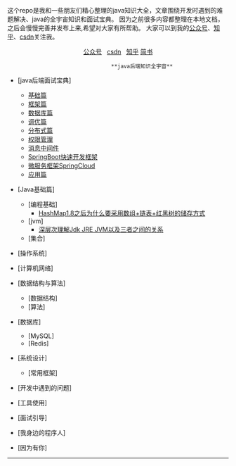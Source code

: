   这个repo是我和一些朋友们精心整理的java知识大全，文章围绕开发时遇到的难题解决、java的全宇宙知识和面试宝典。
        因为之前很多内容都整理在本地文档，之后会慢慢完善并发布上来,希望对大家有所帮助。
        大家可以到我的[公众号](#公众号)、[知乎](#知乎)、[csdn](#csdn)关注我。

<p align="center">
 <a href="https://mp.weixin.qq.com/s?__biz=MzUzOTAwNzI2MQ==&mid=2247483755&idx=1&sn=a76b8eb8b1928679c29eef8fb70f94fa&chksm=face4119cdb9c80ff6a6ab9ae41af2d891834a64d96e60d6593977ff8481bf9c21217f62cfb5&token=928701946&lang=zh_CN#rd">公众号</a>&nbsp;&nbsp; 
 <a href="https://blog.csdn.net/weixin_44470090?spm=1000.2115.3001.5343">csdn</a>&nbsp;&nbsp; 
  <a href="https://www.zhihu.com/people/hou-ren-71">知乎</a>
  <a href="https://www.jianshu.com/u/dd545da335c8">简书</a>
</p>


                                     **java后端知识全宇宙**

- [java后端面试宝典]
  -  [基础篇](docs/javaInterview/基础篇.md)
  -  [框架篇](docs/javaInterview/框架篇.md)
  -  [数据库篇](docs/javaInterview/数据库篇.md)
  -  [调优篇](docs/javaInterview/调优篇.md)
  -  [分布式篇](docs/javaInterview/分布式篇.md)
  -  [权限管理](docs/javaInterview/权限管理.md)
  -  [消息中间件](docs/javaInterview/消息中间件.md)
  -  [SpringBoot快速开发框架](docs/javaInterview/SpringBoot快速开发框架.md)
  -  [微服务框架SpringCloud](docs/javaInterview/微服务框架SpringCloud.md)
  -  [应用篇](docs/javaInterview/应用篇.md)
  
- [Java基础篇]
  - [编程基础]
     - [HashMap1.8之后为什么要采用数组+链表+红黑树的储存方式](https://mp.weixin.qq.com/s?__biz=MzUzOTAwNzI2MQ==&mid=2247483947&idx=1&sn=a39465021f8aa79ff29bc23e19126cc5&chksm=face4259cdb9cb4f6d85cde9b8f7013f33dcdf312b17a1f927a663e29f9be4294fbfc507ea97&token=1619782870&lang=zh_CN#rd)
  - [jvm]
    - [深层次理解Jdk JRE JVM以及三者之间的关系](https://mp.weixin.qq.com/s?__biz=MzUzOTAwNzI2MQ==&mid=2247483731&idx=1&sn=83238ba08f3af62a318b13a357668859&chksm=face4121cdb9c8378c70946254c6261e4e685561b8e5590aa796e445d278be440440bc03a676&token=928701946&lang=zh_CN#rd)
  - [集合]
- [操作系统]
- [计算机网络]
- [数据结构与算法]
  - [数据结构]
  - [算法]
- [数据库]
  - [MySQL]
  - [Redis]
- [系统设计]
  - [常用框架]
- [开发中遇到的问题]
- [工具使用]
- [面试引导]
- [我身边的程序人]
- [因为有你]
___
